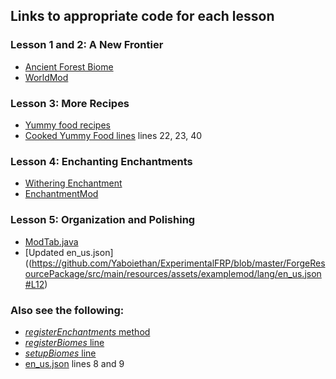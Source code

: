 ## Links to appropriate code for each lesson
### Lesson 1 and 2: A New Frontier
* [Ancient Forest Biome](https://github.com/Yaboiethan/ExperimentalFRP/blob/master/ForgeResourcePackage/src/main/java/com/idtech/world/AncientForestBiome.java)
* [WorldMod](https://github.com/Yaboiethan/ExperimentalFRP/blob/master/ForgeResourcePackage/src/main/java/com/idtech/world/WorldMod.java)

### Lesson 3: More Recipes
* [Yummy food recipes](https://github.com/Yaboiethan/ExperimentalFRP/tree/master/ForgeResourcePackage/src/main/resources/data/examplemod/recipes)
* [Cooked Yummy Food lines](https://github.com/Yaboiethan/ExperimentalFRP/blob/master/ForgeResourcePackage/src/main/java/com/idtech/item/ItemMod.java#L22) lines 22, 23, 40

### Lesson 4: Enchanting Enchantments
* [Withering Enchantment](https://github.com/Yaboiethan/ExperimentalFRP/blob/master/ForgeResourcePackage/src/main/java/com/idtech/enchantment/WitheringEnchantment.java)
* [EnchantmentMod](https://github.com/Yaboiethan/ExperimentalFRP/blob/master/ForgeResourcePackage/src/main/java/com/idtech/enchantment/EnchantmentMod.java)

### Lesson 5: Organization and Polishing
* [ModTab.java](https://github.com/Yaboiethan/ExperimentalFRP/blob/master/ForgeResourcePackage/src/main/java/com/idtech/ModTab.java)
* [Updated en_us.json]((https://github.com/Yaboiethan/ExperimentalFRP/blob/master/ForgeResourcePackage/src/main/resources/assets/examplemod/lang/en_us.json#L12)

### Also see the following:
* [*registerEnchantments* method](https://github.com/Yaboiethan/ExperimentalFRP/blob/master/ForgeResourcePackage/src/main/java/com/idtech/BaseMod.java#L79)
* [*registerBiomes* line](https://github.com/Yaboiethan/ExperimentalFRP/blob/master/ForgeResourcePackage/src/main/java/com/idtech/BaseMod.java#L105)
* [*setupBiomes* line](https://github.com/Yaboiethan/ExperimentalFRP/blob/master/ForgeResourcePackage/src/main/java/com/idtech/BaseMod.java#L133)
* [en_us.json](https://github.com/Yaboiethan/ExperimentalFRP/blob/master/ForgeResourcePackage/src/main/resources/assets/examplemod/lang/en_us.json) lines 8 and 9
